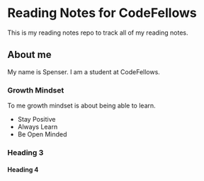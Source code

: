 # Reading Notes for CodeFellows

This is my reading notes repo to track all of my reading notes.

## About me
My name is Spenser. I am a student at CodeFellows.

### Growth Mindset
To me growth mindset is about being able to learn.
- Stay Positive 
- Always Learn
- Be Open Minded

### Heading 3

#### Heading 4
